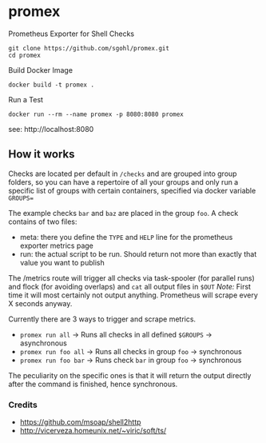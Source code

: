 # promex
Prometheus Exporter for Shell Checks

```
git clone https://github.com/sgohl/promex.git
cd promex
```

Build Docker Image
```
docker build -t promex .
```

Run a Test
```
docker run --rm --name promex -p 8080:8080 promex
```

see: http://localhost:8080

## How it works

Checks are located per default in `/checks` and are grouped into group folders, so you can have a repertoire of all your groups and only run a specific list of groups with certain containers, specified via docker variable `GROUPS=`

The example checks `bar` and `baz` are placed in the group `foo`.
A check contains of two files:

- meta: there you define the `TYPE` and `HELP` line for the prometheus exporter metrics page
- run: the actual script to be run. Should return not more than exactly that value you want to publish

The /metrics route will trigger all checks via task-spooler (for parallel runs) and flock (for avoiding overlaps) and `cat` all output files in `$OUT` 
  *Note:* First time it will most certainly not output anything. Prometheus will scrape every X seconds anyway.

Currently there are 3 ways to trigger and scrape metrics.

- `promex run all` -> Runs all checks in all defined `$GROUPS`  -> asynchronous
- `promex run foo all` -> Runs all checks in group `foo`  -> synchronous
- `promex run foo bar` -> Runs check `bar` in group `foo` -> synchronous

The peculiarity on the specific ones is that it will return the output directly after the command is finished, hence synchronous.


### Credits

- https://github.com/msoap/shell2http
- http://vicerveza.homeunix.net/~viric/soft/ts/
